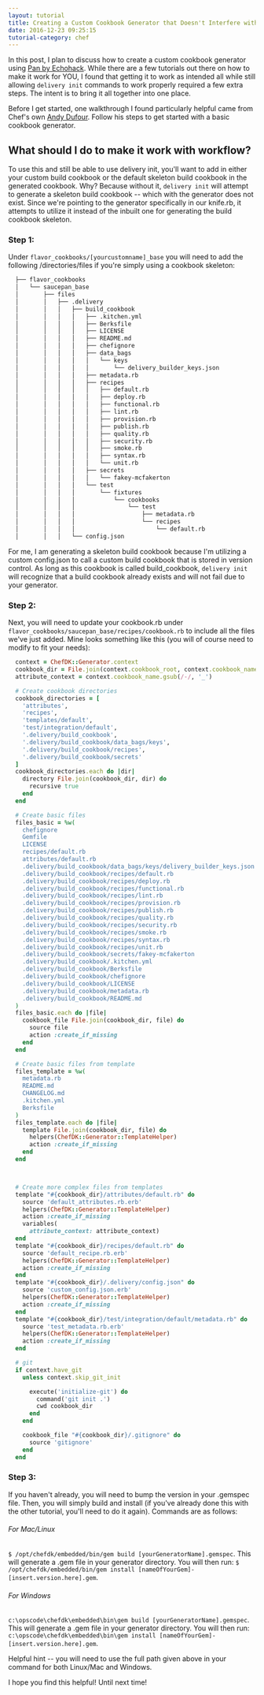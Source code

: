 ```yaml
---
layout: tutorial
title: Creating a Custom Cookbook Generator that Doesn't Interfere with Workflow
date: 2016-12-23 09:25:15
tutorial-category: chef
---
```

In this post, I plan to discuss how to create a custom cookbook generator using <a href="https://github.com/echohack/pan" target="_blank">Pan by Echohack</a>. While there are a few tutorials out there on how to make it work for YOU, I found that getting it to work as intended all while still allowing `delivery init` commands to work properly required a few extra steps. The intent is to bring it all together into one place.

Before I get started, one walkthrough I found particularly helpful came from Chef's own <a href="https://gist.github.com/andy-dufour/3eb74ccdcd29e4c4afd1" target="_blank">Andy Dufour</a>. Follow his steps to get started with a basic cookbook generator.

## What should I do to make it work with workflow?
To use this and still be able to use delivery init, you'll want to add in either your custom build cookbook or the default skeleton build cookbook in the generated cookbook. Why? Because without it, `delivery init` will attempt to generate a skeleton build cookbook -- which with the generator does not exist. Since we're pointing to the generator specifically in our knife.rb, it attempts to utilize it instead of the inbuilt one for generating the build cookbook skeleton.

### Step 1:
Under `flavor_cookbooks/[yourcustomname]_base` you will need to add the following /directories/files if you're simply using a cookbook skeleton:

``` bash
  ├── flavor_cookbooks
  │   └── saucepan_base
  │       ├── files
  │       │   ├── .delivery
  │       │   │   ├── build_cookbook
  │       │   │   │   ├── .kitchen.yml
  │       │   │   │   ├── Berksfile
  │       │   │   │   ├── LICENSE
  │       │   │   │   ├── README.md
  │       │   │   │   ├── chefignore
  │       │   │   │   ├── data_bags
  │       │   │   │   │   └── keys
  │       │   │   │   │       └── delivery_builder_keys.json
  │       │   │   │   ├── metadata.rb
  │       │   │   │   ├── recipes
  │       │   │   │   │   ├── default.rb
  │       │   │   │   │   ├── deploy.rb
  │       │   │   │   │   ├── functional.rb
  │       │   │   │   │   ├── lint.rb
  │       │   │   │   │   ├── provision.rb
  │       │   │   │   │   ├── publish.rb
  │       │   │   │   │   ├── quality.rb
  │       │   │   │   │   ├── security.rb
  │       │   │   │   │   ├── smoke.rb
  │       │   │   │   │   ├── syntax.rb
  │       │   │   │   │   └── unit.rb
  │       │   │   │   ├── secrets
  │       │   │   │   │   └── fakey-mcfakerton
  │       │   │   │   └── test
  │       │   │   │       └── fixtures
  │       │   │   │           └── cookbooks
  │       │   │   │               └── test
  │       │   │   │                   ├── metadata.rb
  │       │   │   │                   └── recipes
  │       │   │   │                       └── default.rb
  │       │   │   └── config.json
```


For me, I am generating a skeleton build cookbook because I'm utilizing a custom config.json to call a custom build cookbook that is stored in version control. As long as this cookbook is called build_cookbook, `delivery init` will recognize that a build cookbook already exists and will not fail due to your generator.

### Step 2:
Next, you will need to update your cookbook.rb under `flavor_cookbooks/saucepan_base/recipes/cookbook.rb` to include all the files we've just added. Mine looks something like this (you will of course need to modify to fit your needs):

``` ruby
  context = ChefDK::Generator.context
  cookbook_dir = File.join(context.cookbook_root, context.cookbook_name)
  attribute_context = context.cookbook_name.gsub(/-/, '_')

  # Create cookbook directories
  cookbook_directories = [
    'attributes',
    'recipes',
    'templates/default',
    'test/integration/default',
    '.delivery/build_cookbook',
    '.delivery/build_cookbook/data_bags/keys',
    '.delivery/build_cookbook/recipes',
    '.delivery/build_cookbook/secrets'
  ]
  cookbook_directories.each do |dir|
    directory File.join(cookbook_dir, dir) do
      recursive true
    end
  end

  # Create basic files
  files_basic = %w(
    chefignore
    Gemfile
    LICENSE
    recipes/default.rb
    attributes/default.rb
    .delivery/build_cookbook/data_bags/keys/delivery_builder_keys.json
    .delivery/build_cookbook/recipes/default.rb
    .delivery/build_cookbook/recipes/deploy.rb
    .delivery/build_cookbook/recipes/functional.rb
    .delivery/build_cookbook/recipes/lint.rb
    .delivery/build_cookbook/recipes/provision.rb
    .delivery/build_cookbook/recipes/publish.rb
    .delivery/build_cookbook/recipes/quality.rb
    .delivery/build_cookbook/recipes/security.rb
    .delivery/build_cookbook/recipes/smoke.rb
    .delivery/build_cookbook/recipes/syntax.rb
    .delivery/build_cookbook/recipes/unit.rb
    .delivery/build_cookbook/secrets/fakey-mcfakerton
    .delivery/build_cookbook/.kitchen.yml
    .delivery/build_cookbook/Berksfile
    .delivery/build_cookbook/chefignore
    .delivery/build_cookbook/LICENSE
    .delivery/build_cookbook/metadata.rb
    .delivery/build_cookbook/README.md
  )
  files_basic.each do |file|
    cookbook_file File.join(cookbook_dir, file) do
      source file
      action :create_if_missing
    end
  end

  # Create basic files from template
  files_template = %w(
    metadata.rb
    README.md
    CHANGELOG.md
    .kitchen.yml
    Berksfile
  )
  files_template.each do |file|
    template File.join(cookbook_dir, file) do
      helpers(ChefDK::Generator::TemplateHelper)
      action :create_if_missing
    end
  end



  # Create more complex files from templates
  template "#{cookbook_dir}/attributes/default.rb" do
    source 'default_attributes.rb.erb'
    helpers(ChefDK::Generator::TemplateHelper)
    action :create_if_missing
    variables(
      attribute_context: attribute_context)
  end
  template "#{cookbook_dir}/recipes/default.rb" do
    source 'default_recipe.rb.erb'
    helpers(ChefDK::Generator::TemplateHelper)
    action :create_if_missing
  end
  template "#{cookbook_dir}/.delivery/config.json" do
    source 'custom_config.json.erb'
    helpers(ChefDK::Generator::TemplateHelper)
    action :create_if_missing
  end
  template "#{cookbook_dir}/test/integration/default/metadata.rb" do
    source 'test_metadata.rb.erb'
    helpers(ChefDK::Generator::TemplateHelper)
    action :create_if_missing
  end

  # git
  if context.have_git
    unless context.skip_git_init

      execute('initialize-git') do
        command('git init .')
        cwd cookbook_dir
      end
    end

    cookbook_file "#{cookbook_dir}/.gitignore" do
      source 'gitignore'
    end
  end
```

### Step 3:
If you haven't already, you will need to bump the version in your .gemspec file. Then, you will simply build and install (if you've already done this with the other tutorial, you'll need to do it again). Commands are as follows:

###### For Mac/Linux
`$ /opt/chefdk/embedded/bin/gem build [yourGeneratorName].gemspec`. This will generate a .gem file in your generator directory. You will then run:
`$ /opt/chefdk/embedded/bin/gem install [nameOfYourGem]-[insert.version.here].gem`.

###### For Windows
`c:\opscode\chefdk\embedded\bin\gem build [yourGeneratorName].gemspec`. This will generate a .gem file in your generator directory. You will then run:
`c:\opscode\chefdk\embedded\bin\gem install [nameOfYourGem]-[insert.version.here].gem`.


Helpful hint -- you will need to use the full path given above in your command for both Linux/Mac and Windows.


I hope you find this helpful! Until next time!
